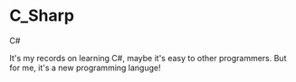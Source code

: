 # C_Sharp
C#

It's my records on learning C#, maybe it's easy to other programmers.
But for me, it's a new programming languge!

